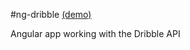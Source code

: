 #ng-dribble [(demo)](http://mandyyeung.github.io/ng-dribble)


Angular app working with the Dribble API
